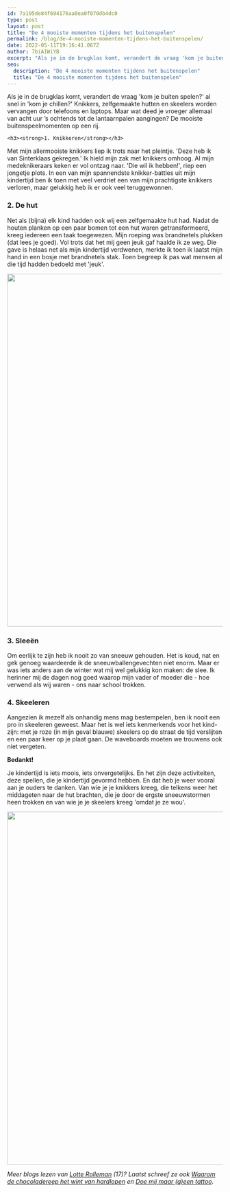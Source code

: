 ```yaml
---
id: 7a195de84f694176aa0ea0f070db4dc0
type: post
layout: post
title: "De 4 mooiste momenten tijdens het buitenspelen"
permalink: /blog/de-4-mooiste-momenten-tijdens-het-buitenspelen/
date: 2022-05-11T19:16:41.067Z
author: 7biA1WiYB
excerpt: "Als je in de brugklas komt, verandert de vraag 'kom je buiten spelen?' al snel in 'kom je chillen?' Knikkers, zelfgemaakte hutten en skeelers worden vervangen door telefoons en laptops. Maar wat deed je vroeger allemaal van acht uur ’s ochtends tot de lantaarnpalen aangingen? De mooiste buitenspeelmomenten op een rij.   "
seo:
  description: "De 4 mooiste momenten tijdens het buitenspelen"
  title: "De 4 mooiste momenten tijdens het buitenspelen"
---
```

Als je in de brugklas komt, verandert de vraag 'kom je buiten spelen?' al snel in 'kom je chillen?' Knikkers, zelfgemaakte hutten en skeelers worden vervangen door telefoons en laptops. Maar wat deed je vroeger allemaal van acht uur ’s ochtends tot de lantaarnpalen aangingen? De mooiste buitenspeelmomenten op een rij.   

    <h3><strong>1. Knikkeren</strong></h3>
<p>​​Met mijn allermooiste knikkers liep ik trots naar het pleintje. 'Deze heb ik van Sinterklaas gekregen.' Ik hield mijn zak met knikkers omhoog. Al mijn medeknikeraars keken er vol ontzag naar. 'Die wil ik hebben!', riep een jongetje plots. In een van mijn spannendste knikker-battles uit mijn kindertijd ben ik toen met veel verdriet een van mijn prachtigste knikkers verloren, maar gelukkig heb ik er ook veel teruggewonnen.</p>
<h3><b>2. De hut</b></h3>
<p>Net als (bijna) elk kind hadden ook wij een zelfgemaakte hut had. Nadat de houten planken op een paar bomen tot een hut waren getransformeerd, kreeg iedereen een taak toegewezen. Mijn roeping was brandnetels plukken (dat lees je goed). Vol trots dat het mij geen jeuk gaf haalde ik ze weg. Die gave is helaas net als mijn kindertijd verdwenen, merkte ik toen ik laatst mijn hand in een bosje met brandnetels stak. Toen begreep ik pas wat mensen al die tijd hadden bedoeld met 'jeuk'.</p>
<p><div class="media media-element-container media-default"><div id="file-415363" class="file file-image file-image-jpeg">

        
  
  <div class="content">
    <img height="823" width="1234" style="font-size: 13px;" class="media-element file-default" data-delta="1" src="https://7dagen.netlify.app/sites/default/files/sleeee.jpg" alt="">  </div>

  
</div>
</div>
<h3>3. Sleeën</h3>
<p>Om eerlijk te zijn heb ik nooit zo van sneeuw gehouden. Het is koud, nat en gek genoeg waardeerde ik de sneeuwballengevechten niet enorm. Maar er was iets anders aan de winter wat mij wel gelukkig kon maken: de slee. Ik herinner mij de dagen nog goed waarop mijn vader of moeder die - hoe verwend als wij waren - ons naar school trokken.</p>
<h3>4. Skeeleren</h3>
<p>Aangezien ik mezelf als onhandig mens mag bestempelen, ben ik nooit een pro in skeeleren geweest. Maar het is wel iets kenmerkends voor het kind-zijn: met je roze (in mijn geval blauwe) skeelers op de straat de tijd verslijten en een paar keer op je plaat gaan. De waveboards moeten we trouwens ook niet vergeten.</p>
<p><strong>Bedankt!</strong></p>
<p>Je kindertijd is iets moois, iets onvergetelijks. En het zijn deze activiteiten, deze spellen, die je kindertijd gevormd hebben. En dat heb je weer vooral aan je ouders te danken. Van wie je je knikkers kreeg, die telkens weer het middageten naar de hut brachten, die je door de ergste sneeuwstormen heen trokken en van wie je je skeelers kreeg 'omdat je ze wou'.</p>
<p><div class="media media-element-container media-default"><div id="file-415366" class="file file-image file-image-jpeg">

        
  
  <div class="content">
    <img height="823" width="1234" class="media-element file-default" data-delta="1" src="https://7dagen.netlify.app/sites/default/files/tikkertje.jpg" alt="">  </div>

  
</div>
</div>
<p><em>Meer blogs lezen van <a href="https://7dagen.netlify.app/users/lotte-rolleman">Lotte Rolleman</a> (17)? Laatst schreef ze ook <a href="https://7dagen.netlify.app/blog/waarom-de-chocoladereep-het-wint-van-hardlopen">Waarom de chocoladereep het wint van hardlopen</a> en <a href="https://7dagen.netlify.app/blog/doe-mij-maar-geen-tattoo">Doe mij maar (g)een tattoo</a>.</em></p>  
